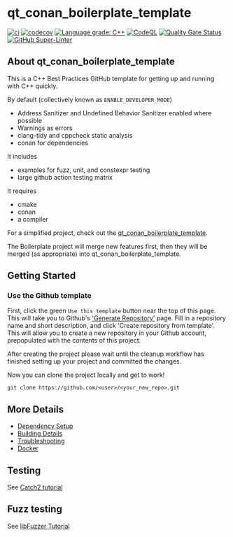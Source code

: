 # qt_conan_boilerplate_template

[![ci](https://github.com/jmuelbert/qt_conan_boilerplate_template/actions/workflows/ci.yml/badge.svg)](https://github.com/jmuelbert/qt_conan_boilerplate_template/actions/workflows/ci.yml)
[![codecov](https://codecov.io/gh/jmuelbert/qt_conan_boilerplate_template/branch/main/graph/badge.svg)](https://codecov.io/gh/jmuelbert/qt_conan_boilerplate_template)
[![Language grade: C++](https://img.shields.io/lgtm/grade/cpp/github/jmuelbert/qt_conan_boilerplate_template)](https://lgtm.com/projects/g/jmuelbert/qt_conan_boilerplate_template/context:cpp)
[![CodeQL](https://github.com/jmuelbert/qt_conan_boilerplate_template/actions/workflows/codeql-analysis.yml/badge.svg)](https://github.com/jmuelbert/qt_conan_boilerplate_template/actions/workflows/codeql-analysis.yml)
[![Quality Gate Status](https://sonarcloud.io/api/project_badges/measure?project=jmuelbert_qt_conan_boilerplate_template&metric=alert_status)](https://sonarcloud.io/summary/new_code?id=jmuelbert_qt_conan_boilerplate_template)
[![GitHub Super-Linter](https://github.com/jmuelbert/qt_conan_boilerplate_template/workflows/Lint%20Code%20Base/badge.svg)](https://github.com/marketplace/actions/super-linter)

## About qt_conan_boilerplate_template

This is a C++ Best Practices GitHub template for getting up and running with C++ quickly.

By default (collectively known as `ENABLE_DEVELOPER_MODE`)

 * Address Sanitizer and Undefined Behavior Sanitizer enabled where possible
 * Warnings as errors
 * clang-tidy and cppcheck static analysis
 * conan for dependencies

It includes

 * examples for fuzz, unit, and constexpr testing
 * large github action testing matrix

It requires

 * cmake
 * conan
 * a compiler

For a simplified project, check out the [qt_conan_boilerplate_template](https://github.com/jmuelbert/qt_conan_boilerplate_template).

The Boilerplate project will merge new features first, then they will be merged (as appropriate) into qt_conan_boilerplate_template.

## Getting Started

### Use the Github template

First, click the green `Use this template` button near the top of this page.
This will take you to Github's ['Generate Repository'](https://github.com/jmuelbert/qt_conan_boilerplate_template/generate) page.
Fill in a repository name and short description, and click 'Create repository from template'.
This will allow you to create a new repository in your Github account,
prepopulated with the contents of this project.

After creating the project please wait until the cleanup workflow has finished
setting up your project and committed the changes.

Now you can clone the project locally and get to work!

    git clone https://github.com/<user>/<your_new_repo>.git



## More Details

 * [Dependency Setup](README_dependencies.md)
 * [Building Details](README_building.md)
 * [Troubleshooting](README_troubleshooting.md)
 * [Docker](README_docker.md)

## Testing

See [Catch2 tutorial](https://github.com/catchorg/Catch2/blob/master/docs/tutorial.md)

## Fuzz testing

See [libFuzzer Tutorial](https://github.com/google/fuzzing/blob/master/tutorial/libFuzzerTutorial.md)


